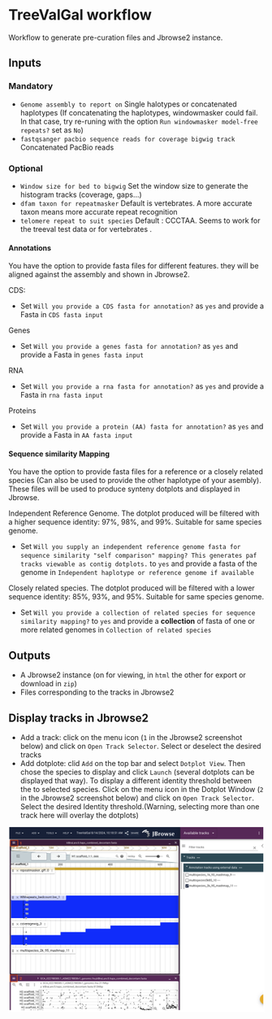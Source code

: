 # TreeValGal workflow

Workflow to generate pre-curation files and Jbrowse2 instance.

## Inputs 

### Mandatory

- `Genome assembly to report on` Single halotypes or concatenated haplotypes (If concatenating the haplotypes, windowmasker could fail. In that case, try re-runing with the option `Run windowmasker model-free repeats?` set as `No`)
- `fastqsanger pacbio sequence reads for coverage bigwig track` Concatenated PacBio reads

### Optional

- `Window size for bed to bigwig` Set the window size to generate the histogram tracks (coverage, gaps...)
- `dfam taxon for repeatmasker` Default is vertebrates. A more accurate taxon means more accurate repeat recognition 
- `telomere repeat to suit species` Default : CCCTAA. Seems to work for the treeval test data or for vertebrates . 

#### Annotations

You have the option to provide fasta files for different features. they will be aligned against the assembly and shown in Jbrowse2. 

CDS:
- Set `Will you provide a CDS fasta for annotation?` as `yes` and provide a Fasta in `CDS fasta input`

Genes
- Set `Will you provide a genes fasta for annotation?` as `yes` and provide a Fasta in `genes fasta input`

RNA
- Set `Will you provide a rna fasta for annotation?` as `yes` and provide a Fasta in `rna fasta input`
  
Proteins
- Set `Will you provide a protein (AA) fasta for annotation?` as `yes` and provide a Fasta in `AA fasta input`


#### Sequence similarity Mapping

You have the option to provide fasta files for a reference or a closely related species (Can also be used to provide the other haplotype of your asembly). These files will be used to produce synteny dotplots and displayed in Jbrowse. 

Independent Reference Genome. The dotplot produced will be filtered with a higher sequence identity: 97%, 98%, and 99%. Suitable for same species genome. 
- Set `Will you supply an independent reference genome fasta for sequence similarity "self comparison" mapping? This generates paf tracks viewable as contig dotplots.` to `yes` and provide a fasta of the genome in `Independent haplotype or reference genome if available`

Closely related species. The dotplot produced will be filtered with a lower sequence identity: 85%, 93%, and 95%. Suitable for same species genome. 
- Set `Will you provide a collection of related species for sequence similarity mapping?` to `yes` and provide a **collection** of fasta of one or more related genomes in `Collection of related species`


## Outputs

- A Jbrowse2 instance (on for viewing, in `html` the other for export or download in `zip`)
- Files corresponding to the tracks in Jbrowse2


## Display tracks in Jbrowse2

- Add a track:  click on the menu icon (`1` in the Jbrowse2 screenshot below) and click on `Open Track Selector`. Select or deselect the desired tracks
- Add dotplote: clid `Add` on the top bar and select `Dotplot View`. Then chose the species to display and click `Launch` (several dotplots can be displayed that way). To display a different identity threshold between the to selected species. Click on the menu icon in the Dotplot Window (`2` in the Jbrowse2 screenshot below) and click on `Open Track Selector`. Select the desired Identity threshold.(Warning, selecting more than one track here will overlay the dotplots) 

![Screenshot of Jbrowse2 Instance](img/Jbrowse2.png)
